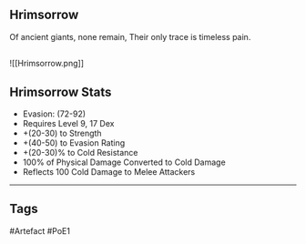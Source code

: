 ## Hrimsorrow
Of ancient giants, none remain,
Their only trace is timeless pain.
##
![[Hrimsorrow.png]]
## Hrimsorrow Stats
- Evasion: (72-92)
- Requires Level 9, 17 Dex
- +(20-30) to Strength
- +(40-50) to Evasion Rating
- +(20-30)% to Cold Resistance
- 100% of Physical Damage Converted to Cold Damage
- Reflects 100 Cold Damage to Melee Attackers


---
## Tags
#Artefact
#PoE1